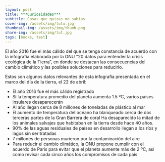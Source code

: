 ```yaml
---
layout: post
title: ***Curiosidades***
subtitle: Cosas que quizas no sabias
cover-img: /assets/img/tutu.jpg
thumbnail-img: /assets/img/thumb.png
share-img: /assets/img/tut.jpg
tags: [books, test]
---
```


El año 2016 fue el más cálido del que se tenga constancia de acuerdo con la infografía elaborada por la ONU “20 datos para entender la crisis ecológica de la Tierra”, en donde se destacan las consecuencias del cambio climático y las posibles soluciones para reducirlo.

Estos son algunos datos relevantes de esta infografía presentada en el marco del día de la tierra, el 22 de abril:

- El año 2016 fue el más cálido registrado
- Si la temperatura promedio del planeta aumenta 1.5 ºC, varios países insulares desaparecerán
- Al año llegan cerca de 8 millones de toneladas de plástico al mar
- El aumento de temperatura del océano ha blanqueado cerca de dos terceras partes de la Gran Barrera de coral
  Ha desaparecido la mitad de los animales salvajes que habitaban en la tierra desde hace 40 años.
- 90% de las aguas residuales de países en desarrollo llegan a los ríos y lagos sin ser tratadas
- 7 millones de personas murieron por la contaminación del aire
- Para reducir el cambio climático, la ONU propone cumplir con el acuerdo de París para evitar que el planeta aumente más de 2 ºC, así como revisar cada cinco años los     compromisos de cada país
